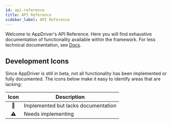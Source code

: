```yaml
---
id: api-reference
title: API Reference
sidebar_label: API Reference
---
```


Welcome to AppDriver's API Reference. Here you will find exhaustive documentation of functionality available within the framework. For less technical documentation, see [Docs](./getting-started.md).

## Development Icons

Since AppDriver is still in beta, not all functionality has been implemented or fully documented. The icons below make it easy to identify areas that are lacking:

| Icon | Description |
|:----:|-------------|
| 🔨   | Implemented but lacks documentation |
| ⚠️   | Needs implementing |